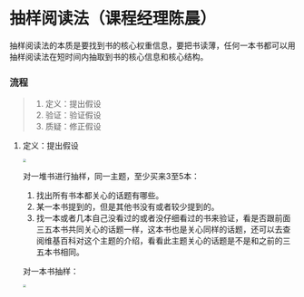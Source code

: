 # 抽样阅读法（课程经理陈晨）

抽样阅读法的本质是要找到书的核心权重信息，要把书读薄，任何一本书都可以用抽样阅读法在短时间内抽取到书的核心信息和核心结构。

### 流程

> 1. 定义：提出假设
> 2. 验证：验证假设
> 3. 质疑：修正假设

1. 定义：提出假设

   <img src="C:\Users\123\Pictures\Screenshots\屏幕截图(65).png" style="zoom: 33%;" />

   对一堆书进行抽样，同一主题，至少买来3至5本：

   1. 找出所有书本都关心的话题有哪些。
   2. 某一本书提到的，但是其他书没有或者较少提到的。
   3. 找一本或者几本自己没看过的或者没仔细看过的书来验证，看是否跟前面三五本书共同关心的话题一样，这本书也是关心同样的话题，还可以去查阅维基百科对这个主题的介绍，看看此主题关心的话题是不是和之前的三五本书相同。

   对一本书抽样：

   <img src="C:\Users\123\Pictures\Screenshots\屏幕截图(67).png" style="zoom:33%;" />

